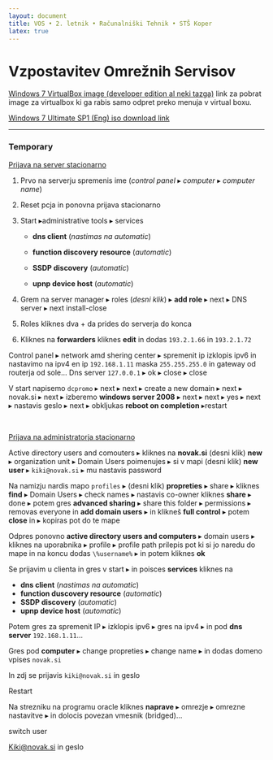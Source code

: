 ```yaml
---
layout: document
title: VOS • 2. letnik • Računalniški Tehnik • STŠ Koper
latex: true
---
```


# Vzpostavitev Omrežnih Servisov

[Windows 7 VirtualBox image (developer edition al neki tazga)](https://developer.microsoft.com/en-us/microsoft-edge/tools/vms/) link za pobrat image za virtualbox ki ga rabis samo odpret preko menuja v virtual boxu.

[Windows 7 Ultimate SP1 (Eng) iso download link](https://software-download.microsoft.com/db/Win7_Ult_SP1_English_x64.iso?t=d65928fd-20a4-414b-979c-f456c2db9af7&e=1554077275&h=548e09cb19d97ccb15cb4679f38f2e30)



---

### Temporary



[Prijava na server stacionarno](pink)

1. Prvo na serverju spremenis ime (*control panel* ▸ *computer* ▸ *computer name*)

2. Reset pcja in ponovna prijava stacionarno

3. Start ▸administrative tools ▸ services

   - **dns client** (*nastimas na automatic*) 

   - **function discovery resource** (*automatic*)

   - **SSDP discovery** (*automatic*)

   - **upnp device host** (*automatic*)

4. Grem na server manager ▸ roles (*desni klik*) ▸  **add role** ▸ next ▸ DNS server ▸ next install-close

5. Roles kliknes dva + da prides do serverja do konca

6. Kliknes na **forwarders** kliknes **edit** in dodas `193.2.1.66` in `193.2.1.72`

Control panel ▸ network amd shering center ▸ spremenit ip izklopis ipv6 in nastavimo na ipv4 en ip `192.168.1.11` maska `255.255.255.0` in gateway od routerja od sole... Dns server `127.0.0.1` ▸ ok ▸ close ▸ close

V start napisemo `dcpromo` ▸ next ▸ next ▸ create a new domain ▸ next ▸ novak.si ▸ next ▸ izberemo **windows server 2008** ▸ next ▸ next ▸ yes ▸ next ▸ nastavis geslo ▸ next ▸ obkljukas **reboot on completion** ▸restart

<br>

[Prijava na administratorja stacionarno](green)

Active directory users and comouters ▸ kliknes na **novak.si** (desni klik) **new** ▸ organization unit ▸ Domain Users poimenujes ▸ si v mapi (desni klik) **new user** ▸ `kiki@novak.si` ▸ mu nastavis password 

Na namizju nardis mapo `profiles` ▸ (desni klik) **propreties** ▸ share ▸ kliknes **find** ▸ Domain Users ▸ check names ▸ nastavis co-owner kliknes **share** ▸ done ▸ potem gres **advanced sharing** ▸ share this folder ▸ permissions ▸ removas everyone in **add domain users** ▸ in klikneš **full control** ▸ potem **close** in ▸ kopiras pot do te mape

Odpres ponovno **active directory users and computers** ▸ domain users ▸ kliknes na uporabnika ▸ profile ▸ profile path prilepis pot ki si jo naredu do mape in na koncu dodas `\%username%` ▸ in potem kliknes **ok**

Se prijavim u clienta in gres v start ▸ in poisces **services** kliknes na

- **dns client** (*nastimas na automatic*) 
- **function duscovery resource** (*automatic*)
- **SSDP discovery** (*automatic*)
- **upnp device host** (*automatic*)

Potem gres za spremenit IP ▸ izklopis ipv6 ▸ gres na ipv4 ▸ in pod **dns server** `192.168.1.11`... 


Gres pod **computer** ▸ change propreties ▸ change name ▸ in dodas domeno vpises `novak.si`

In zdj se prijavis `kiki@novak.si` in geslo

Restart


Na strezniku na programu oracle kliknes **naprave** ▸ omrezje ▸ omrezne nastavitve ▸ in dolocis povezan vmesnik (bridged)... 

switch user

Kiki@novak.si in geslo

